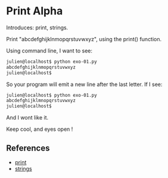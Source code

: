 # Print Alpha

Introduces: print, strings.

Print "abcdefghijklnmopqrstuvwxyz", using the print() function.

Using command line, I want to see:

```bash
julien@localhost$ python exo-01.py
abcdefghijklnmopqrstuvwxyz
julien@localhost$
```

So your program will emit a new line after the last letter. If I see:

```bash
julien@localhost$ python exo-01.py
abcdefghijklmnopqrstuvwxyz
julien@localhost$
```

And I wont like it.

Keep cool, and eyes open !


## References
 - [print](https://docs.python.org/3/tutorial/index.html)
 - [strings](https://docs.python.org/3/tutorial/introduction.html#strings)
